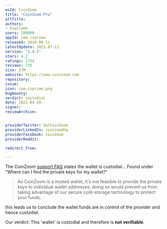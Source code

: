 ```yaml
---
wsId: CoinZoom
title: "CoinZoom Pro"
altTitle: 
authors:
- kiwilamb
users: 100000
appId: com.czprime
released: 2020-06-11
latestUpdate: 2021-07-13
version: "1.4.5"
stars: 4.2
ratings: 1754
reviews: 725
size: 27M
website: https://www.coinzoom.com
repository: 
issue: 
icon: com.czprime.png
bugbounty: 
verdict: custodial
date: 2021-04-20
signer: 
reviewArchive:


providerTwitter: GetCoinZoom
providerLinkedIn: coinzoomhq
providerFacebook: CoinZoom
providerReddit: 

redirect_from:

---
```



The CoinZoom [support FAQ](https://www.coinzoom.com/support/) states the wallet is custodial... 
Found under "Where can I find the private keys for my wallet?"

> As CoinZoom is a hosted wallet, it's not feasible to provide the private keys to individual wallet addresses; doing so would prevent us from taking advantage of our secure cold-storage technology to protect your funds.

this leads us to conclude the wallet funds are in control of the provider and hence custodial.

Our verdict: This 'wallet' is custodial and therefore is **not verifiable**.
